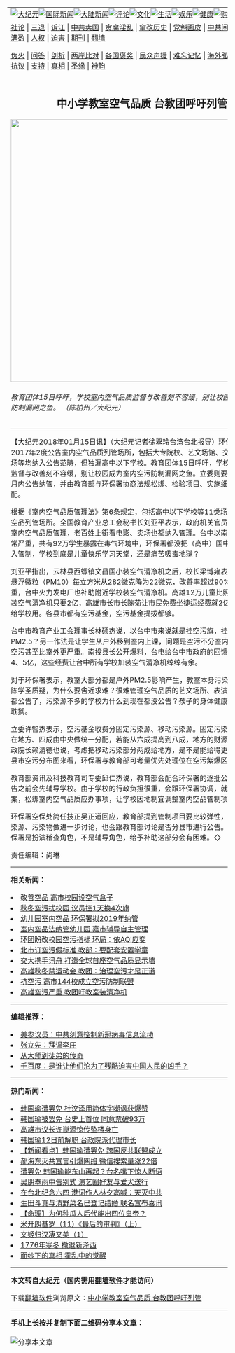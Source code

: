 <a name="1" id="1" target="_blank"></a><span id="1"></span>
<table align=center border="0"><tr><td colspan="2" VALIGN=TOP><a href="https://github.com/tx281/djy/blob/master/gb/nsc413.md#1"><img src="https://raw.githubusercontent.com/tx281/www/master/t/djy/1.jpg" title="大纪元"></a><a href="https://github.com/tx281/djy/blob/master/gb/n24hr.md#1"><img src="https://raw.githubusercontent.com/tx281/www/master/t/djy/3.jpg" title="国际新闻"></a><a href="https://github.com/tx281/djy/blob/master/gb/nsc413.md#1"><img src="https://raw.githubusercontent.com/tx281/www/master/t/djy/4.jpg" title="大陆新闻"></a><a href="https://github.com/tx281/djy/blob/master/gb/news392.md#1"><img src="https://raw.githubusercontent.com/tx281/www/master/t/djy/5.jpg" title="评论"></a><a href="https://github.com/tx281/djy/blob/master/gb/news2007.md#1"><img src="https://raw.githubusercontent.com/tx281/www/master/t/djy/6.jpg" title="文化"></a><a href="https://github.com/tx281/djy/blob/master/gb/news2008.md#1"><img src="https://raw.githubusercontent.com/tx281/www/master/t/djy/7.jpg" title="生活"></a><a href="https://github.com/tx281/djy/blob/master/gb/ncyule.md#1"><img src="https://raw.githubusercontent.com/tx281/www/master/t/djy/8.jpg" title="娱乐"></a><a href="https://github.com/tx281/djy/blob/master/gb/nsc1002.md#1"><img src="https://raw.githubusercontent.com/tx281/www/master/t/djy/9.jpg" title="健康"><a href="https://www.youlucky.com"><img src="https://raw.githubusercontent.com/tx281/www/master/t/djy/10.jpg" title="购物"></a><a href="https://donate.epochtimes.com/?utm_medium=epochtimes&utm_source=referral&utm_campaign=donate_button_djyarticleheader"><img src="https://raw.githubusercontent.com/tx281/www/master/t/djy/12.jpg" title="捐款"></a></td></tr>
<tr><td colspan="2" VALIGN=TOP><a target="_blank" href="https://github.com/tx281/djy/blob/master/gb/9p.md#1">社论</a> | <a target="_blank" href="https://github.com/tx281/djy/blob/master/gb/nf5657.md#1">三退</a> | <a target="_blank" href="https://github.com/tx281/djy/blob/master/gb/nf6124.md#1">诉江</a> | <a target="_blank" href="https://github.com/tx281/djy/blob/master/gb/nf1176117.md#1">中共卖国</a> | <a target="_blank" href="https://github.com/tx281/djy/blob/master/gb/nf5773.md#1">贪腐淫乱</a> | <a target="_blank" href="https://github.com/tx281/djy/blob/master/gb/nf1176115.md#1">窜改历史</a> | <a target="_blank" href="https://github.com/tx281/djy/blob/master/gb/nf1176107.md#1">党魁画皮</a> | <a target="_blank" href="https://github.com/tx281/djy/blob/master/gb/nf1320400.md#1">中共间谍</a> | <a target="_blank" href="https://github.com/tx281/djy/blob/master/gb/nf1176114.md#1">破坏传统</a> | <a target="_blank" href="https://github.com/tx281/ntdtv/blob/master/gb/prog447_1.md#1">恶贯满盈</a> | <a target="_blank" href="https://github.com/tx281/djy/blob/master/gb/ncid278.md#1">人权</a> | <a target="_blank" href="https://github.com/tx281/djy/blob/master/gb/nf1176111.md#1">迫害</a> | <a target="_blank" href="https://gitlab.com/szzdlab/mh-qikan/blob/master/README.md#1">期刊</a> | <a target="_blank" href="https://github.com/tx281/www/blob/master/README.md?zsrh#8">翻墙</a></p><p><a target="_blank" href="https://github.com/tx281/djy/blob/master/gb/nf5562.md#1">伪火</a> | <a target="_blank" href="https://github.com/tx281/djy/blob/master/gb/nf4378.md#1">问答</a> | <a target="_blank" href="https://github.com/tx281/djy/blob/master/gb/nf5792.md#1">剖析</a> | <a target="_blank" href="https://github.com/tx281/djy/blob/master/gb/nf5735.md#1">两岸比对</a> | <a target="_blank" href="https://github.com/tx281/djy/blob/master/gb/nf6119.md#1">各国褒奖</a> | <a target="_blank" href="https://github.com/tx281/djy/blob/master/gb/nf6120.md#1">民众声援</a> | <a target="_blank" href="https://github.com/tx281/djy/blob/master/gb/nf1188594.md#1">难忘记忆</a> | <a target="_blank" href="https://github.com/tx281/djy/blob/master/gb/nf3180.md#1">海外弘传</a> | <a target="_blank" href="https://github.com/tx281/djy/blob/master/gb/nf5410.md#1">万人上访</a> | <a target="_blank" href="https://github.com/tx281/ntdtv/blob/master/gb/prog1530_1.md#1">和平抗议</a> | <a target="_blank" href="https://github.com/tx281/djy/blob/master/gb/nf4386.md#1">支持</a> | <a target="_blank" href="https://github.com/tx281/djy/blob/master/gb/nf4389.md#1">真相</a> | <a target="_blank" href="https://github.com/tx281/djy/blob/master/gb/nf5790.md#1">圣缘</a> | <a target="_blank" href="https://github.com/tx281/djy/blob/master/gb/nf4786.md#1">神韵</a></td></tr>
<tr><td VALIGN=TOP width="626"><h2 align=center>中小学教室空气品质 台教团呼吁列管</h2>
<img width="600" src="https://i.epochtimes.com/assets/uploads/2018/01/6a6732edb850c7e969e36196c8116789-600x400.jpg" />
<h6>教育团体15日呼吁，学校室内空气品质监督与改善刻不容缓，别让校园成为室内空污防制漏网之鱼。 （陈柏州／大纪元）
</h6>
<hr>
<p>【大纪元2018年01月15日讯】（大纪元记者徐翠玲台湾台北报导）环保署2014年、2017年2度公告室内<ahref="https://github.com/tx281/djy/blob/master/gb/tag/%E7%A9%BA%E6%B0%94%E5%93%81%E8%B4%A8.md#1">空气品质</a>列管场所，包括大专院校、艺文场馆、交通转运站、商场等均纳入公告范畴，但独漏高中以下学校。<ahref="https://github.com/tx281/djy/blob/master/gb/tag/%E6%95%99%E8%82%B2%E5%9B%A2%E4%BD%93.md#1">教育团体</a>15日呼吁，学校室内空气品质监督与改善刻不容缓，别让校园成为室内空污防制漏网之鱼。立委则要求环保署3个月内公告纳管，并由教育部与环保署协商法规松绑、检验项目、实施细则、经费分配。</p>
<p>根据《室内<ahref="https://github.com/tx281/djy/blob/master/gb/tag/%E7%A9%BA%E6%B0%94%E5%93%81%E8%B4%A8.md#1">空气品质</a>管理法》第6条规定，包括高中以下学校等11类场所为法定室内空品列管场所。全国教育产业总工会秘书长刘亚平表示，政府机关官员上班处所都有室内空气品质管理，老百姓上街看电影、卖场也都纳入管理。台中以南11县市空污非常严重，共有92万学生暴露在毒气环境中，环保署都没把（高中）国中小室内空品列入管制，学校到底是儿童快乐学习天堂，还是痛苦吸毒地狱？</p>
<p>刘亚平指出，云林县西螺镇文昌国小装空气清净机之后，校长梁博雍表示，学校室内悬浮微粒（PM10）每立方米从282微克降为22微克，改善率超过90%。台中空污严重，台中火力发电厂也补助附近学校装空气清净机。高雄12万儿童比照西螺文昌国小装空气清净机只要2亿，高雄市长市长陈菊让市民免费坐捷运经费就2亿，还不如拿来给学校用。各县市都有空污基金，空污基金提拨都够。</p>
<p>台中市教育产业工会理事长林硕杰说，以台中市来说就是挂空污旗，挂空污旗可以挡PM2.5？另一作法是让学生从户外移到室内上课，问题是空污不分室内外，有时室内空污甚至比室外更严重。南投县长公开爆料，台电给台中市政府的回馈金，每年都有4、5亿，这些经费让台中所有学校加装空气清净机绰绰有余。</p>
<p>对于环保署表示，<ahref="https://github.com/tx281/djy/blob/master/gb/tag/%E6%95%99%E5%AE%A4.md#1">教室</a>大部分都是户外PM2.5影响产生，教室本身污染源不多。立委陈学圣质疑，为什么要舍近求难？很难管理空气品质的艺文场所、表演厅所、电影院都公告了，污染源不多的学校为什么到现在都没公告？孩子的身体健康不能够再有所耽搁。</p>
<p>立委许智杰表示，空污基金收费分固定污染源、移动污染源。固定污染源部分六成留在地方、四成由中央做统一分配，若能从六成提高到八成，地方的财源就会充足。行政院长赖清德也说，考虑把移动污染部分两成给地方，是不是能给得更高？从全国各县市空污分布图来看，环保署与教育部可考量优先处理位在空污紫爆区域的学校。</p>
<p>教育部资讯及科技教育司专委邱仁杰说，教育部会配合环保署的逐批公告，在还没公告之前会先辅导学校。由于学校的行政负担很重，会跟环保署协调，就学校的特殊个案，松绑室内空气品质应办事项，让学校因地制宜调整室内空品管制项目与方式。</p>
<p>环保署空保处简任技正吴正道回应，教育部提到管制项目要比较弹性，可根据主要污染源、污染物做进一步讨论，也会跟教育部讨论是否分县市进行公告。至于经费，环保署是扮演稽查角色，不是辅导角色，给予补助这部分会有困难。◇</p>
<p>责任编辑：尚琳</p>

<hr>


<strong>相关新闻：</strong>
<li><a href="https://github.com/tx281/djy/blob/master/gb/16/5/2/n7794757.md#1">改善空品 高市校园设空气盒子</a></li>
<li><a href="https://github.com/tx281/djy/blob/master/gb/16/12/7/n8568077.md#1">秋冬空污扰校园   议员控1天换4次旗</a></li>
<li><a href="https://github.com/tx281/djy/blob/master/gb/17/5/1/n9095159.md#1">幼儿园室内空品 环保署拟2019年纳管</a></li>
<li><a href="https://github.com/tx281/djy/blob/master/gb/17/6/5/n9227716.md#1">室内空品法纳管幼儿园 嘉市辅导自主管理</a></li>
<li><a href="https://github.com/tx281/djy/blob/master/gb/17/10/17/n9740352.md#1">环团盼改校园空污指标  环局：依AQI应变</a></li>
<li><a href="https://github.com/tx281/djy/blob/master/gb/17/11/13/n9835264.md#1">北市订空污假标准  教部：要配套安置学童</a></li>
<li><a href="https://github.com/tx281/djy/blob/master/gb/17/11/29/n9906812.md#1">交大携手讯舟 打造全球首座空气品质显示墙</a></li>
<li><a href="https://github.com/tx281/djy/blob/master/gb/17/12/7/n9935001.md#1">高雄秋冬禁运动会 教团：治理空污才是正道</a></li>
<li><a href="https://github.com/tx281/djy/blob/master/gb/17/12/21/n9980089.md#1">抗空污 高市144校成立空污防制联盟</a></li>
<li><a href="https://github.com/tx281/djy/blob/master/gb/18/1/5/n10028716.md#1">高雄空污严重 教团吁教室装清净机</a></li>
<hr>


<strong>编辑推荐：</strong>
<li><a href="https://github.com/onzhi266/djy/blob/master/gb/20/2/22/n11887949.md#1">美参议员：中共刻意控制新冠病毒信息流动</a></li>
<li><a href="https://github.com/tsiac2612/djy/blob/master/gb/18/5/3/n10359777.md#1" target="_blank">张立先：拜谒李庄</a></li><li><a href="https://github.com/tx281/djy/blob/master/gb/7/4/5/n1669415.md?dfh#1" target="_blank">从大师到徒弟的传奇</a></li><li><a href="https://github.com/tsiac2612/djy/blob/master/gb/10/7/22/n2973029.md#1" target="_blank">千百度：是谁让他们沦为了残酷迫害中国人民的凶手？</a></li>
<hr>

<strong>热门新闻：</strong>
<li><a href="https://github.com/tx281/djy/blob/master/gb/20/6/6/n12166947.md#1">韩国瑜遭罢免 杜汶泽用简体字嘲讽获爆赞</a></li>
<li><a href="https://github.com/tx281/djy/blob/master/gb/20/6/6/n12166205.md#1">韩国瑜被罢免 台史上首位 同意票破93万</a></li>
<li><a href="https://github.com/tx281/djy/blob/master/gb/20/6/6/n12166650.md#1">高雄市议长许崑源惊传坠楼身亡</a></li>
<li><a href="https://github.com/tx281/djy/blob/master/gb/20/6/6/n12166216.md#1">韩国瑜12日前解职 台政院派代理市长</a></li>
<li><a href="https://github.com/tx281/djy/blob/master/gb/20/6/6/n12166973.md#1">【新闻看点】韩国瑜遭罢免 跨国反共联盟成立</a></li>
<li><a href="https://github.com/tx281/djy/blob/master/gb/20/6/5/n12165021.md#1">郝海东灭共宣言引爆网络 微信搜索量涨22倍</a></li>
<li><a href="https://github.com/tx281/djy/blob/master/gb/20/6/6/n12167087.md#1">遭罢免 韩国瑜能东山再起？台名嘴下惊人断语</a></li>
<li><a href="https://github.com/tx281/djy/blob/master/gb/20/6/8/n12169269.md#1">吴朋奉雨中告别式 演艺圈好友与爱犬送行</a></li>
<li><a href="https://github.com/tx281/djy/blob/master/gb/20/6/5/n12164567.md#1">在台北纪念六四 港词作人林夕高喊：天灭中共</a></li>
<li><a href="https://github.com/tx281/djy/blob/master/gb/20/6/5/n12163781.md#1">生田斗真与清野菜名已登记结婚 联名宣布喜讯</a></li>
<li><a href="https://github.com/tx281/djy/blob/master/gb/20/2/16/n11872169.md#1">【命理】为何种瓜人后代能出四位皇帝？</a></li>
<li><a href="https://github.com/tx281/djy/blob/master/gb/14/4/13/n4130520.md#1">米开朗基罗（11）《最后的审判》（上）</a></li>
<li><a href="https://github.com/tx281/djy/blob/master/gb/20/5/30/n12148574.md#1">文姬归汉凄又美（1）</a></li>
<li><a href="https://github.com/tx281/djy/blob/master/gb/20/6/4/n12161484.md#1">1776年寒冬 撤退新泽西</a></li>
<li><a href="https://github.com/tx281/djy/blob/master/gb/20/6/4/n12159714.md#1">面纱下的真相 霍乱中的觉醒</a></li>
<hr>

<strong>本文转自<a href="https://www.epochtimes.com">大纪元</a>（国内需用<a href="https://github.com/tx281/www/blob/master/README.md#8">翻墙软件</a>才能访问）</strong><p>下载<a href="https://github.com/tx281/www/blob/master/README.md#8">翻墙软件</a>浏览原文：<a href="https://www.epochtimes.com/gb/18/1/15/n10059544.htm">中小学教室空气品质 台教团呼吁列管</a></p><hr>

<strong>手机上长按并复制下面二维码分享本文章：</strong><br><br><img src="http://d1p1.ip.zn2.us/v.php?action=qrcode&url=https://github.com/tx281/djy/blob/master/gb/18/1/15/n10059544.md%231" title="分享本文章"></td><td VALIGN=TOP><a href="https://github.com/tx281/djy/blob/master/gb/16/1/21/n4622075.md?dfh#1" target="_blank"><img src="https://raw.githubusercontent.com/tx281/djy/master/gb/300/wei-f1.jpg" title="中共的伪火骗局"  alt="中共的伪火骗局"></a><br><a href="https://github.com/tx281/www/blob/master/README.md?dfh#9" target="_blank"><img src="https://raw.githubusercontent.com/tx281/djy/master/gb/300/yong-h.jpg" title="永恒的见证"  alt="永恒的见证"></a><br><a href="https://github.com/tx281/djy/blob/master/gb/13/9/29/n3974789.md?dfh#1" target="_blank"><img src="https://raw.githubusercontent.com/tx281/djy/master/gb/300/shang-lnz.jpg" title="善良女子被中共投男牢"  alt="善良女子被中共投男牢"></a><br><a href="https://github.com/tx281/djy/blob/master/gb/16/3/16/n4663449.md?dfh#1" target="_blank"><img src="https://raw.githubusercontent.com/tx281/djy/master/gb/300/huo-z3.jpg" title="警卫目击活摘器官"  alt="警卫目击活摘器官"></a><br><a href="https://github.com/tx281/djy/blob/master/gb/16/8/7/n8177641.md?dfh#1" target="_blank"><img src="https://raw.githubusercontent.com/tx281/djy/master/gb/300/huo-z4.jpg" title="证人描述活摘恐怖"  alt="证人描述活摘恐怖"></a><br><a href="https://github.com/tx281/djy/blob/master/gb/10/4/19/n2881569.md?dfh#1" target="_blank"><img src="https://raw.githubusercontent.com/tx281/djy/master/gb/300/huo-z1.jpg" title="揭开活摘器官黑幕"  alt="揭开活摘器官黑幕"></a><br><a href="https://github.com/tx281/djy/blob/master/gb/10/11/7/n3077476.md?dfh#1" target="_blank"><img src="https://raw.githubusercontent.com/tx281/djy/master/gb/300/ma-ks.jpg" title="马克思的成魔之路"  alt="马克思的成魔之路"></a><br><a href="https://github.com/tx281/djy/blob/master/gb/14/6/9/n4173977.md?dfh#1" target="_blank"><img src="https://raw.githubusercontent.com/tx281/djy/master/gb/300/chang-zs.jpg" title="藏字石 蕴天机"  alt="藏字石 蕴天机"></a><br><a href="https://github.com/tx281/djy/blob/master/gb/18/5/10/n10381511.md?dfh#1" target="_blank"><img src="https://raw.githubusercontent.com/tx281/djy/master/gb/300/st1.jpg" title="关注3亿人三退"  alt="关注3亿人三退"></a><br><a href="https://github.com/tx281/djy/blob/master/gb/18/3/21/n10237682.md?dfh#1" target="_blank"><img src="https://raw.githubusercontent.com/tx281/djy/master/gb/300/jie-t.jpg" title="解体中共复兴中华"  alt="解体中共复兴中华"></a><br><a href="https://github.com/tx281/djy/blob/master/gb/9/2/9/n2422991.md?dfh#1" target="_blank"><img src="https://raw.githubusercontent.com/tx281/djy/master/gb/300/gao-zs.jpg" title="中共迫害良心律师"  alt="中共迫害良心律师"></a><br><a href="https://github.com/tx281/djy/blob/master/gb/18/12/9/n10900044.md?dfh#1" target="_blank"><img src="https://raw.githubusercontent.com/tx281/djy/master/gb/300/sj1.jpg" title="303万人举报江泽民"  alt="303万人举报江泽民"></a><br><a href="https://github.com/tx281/djy/blob/master/gb/18/8/28/n10672014.md?dfh#1" target="_blank"><img src="https://raw.githubusercontent.com/tx281/djy/master/gb/300/sj2.jpg" title="这些官员为何起诉江泽民"  alt="这些官员为何起诉江泽民"></a><br><a href="https://github.com/tx281/djy/blob/master/gb/8/12/18/n2367165.md?dfh#1" target="_blank"><img src="https://raw.githubusercontent.com/tx281/djy/master/gb/300/liangan.jpg" title="海峡两岸的强烈对比"  alt="海峡两岸的强烈对比"></a><br><a href="https://github.com/tx281/djy/blob/master/gb/15/12/10/n4593139.md?dfh#1" target="_blank"><img src="https://raw.githubusercontent.com/tx281/djy/master/gb/300/jia-ndzl.jpg" title="加拿大总理的贺信"  alt="加拿大总理的贺信"></a><br><a href="https://github.com/tx281/djy/blob/master/gb/11/6/17/n3289382.md?dfh#1" target="_blank"><img src="https://raw.githubusercontent.com/tx281/djy/master/gb/300/xiao-wd.jpg" title="探寻真相兼听则明"  alt="探寻真相兼听则明"></a><br><a href="https://github.com/tx281/djy/blob/master/gb/18/10/27/n10812623.md?dfh#1" target="_blank"><img src="https://raw.githubusercontent.com/tx281/djy/master/gb/300/yindu.jpg" title="印度媒体报道东方"  alt="印度媒体报道东方"></a><br><a href="https://github.com/tx281/djy/blob/master/gb/18/6/9/n10469652.md?dfh#1" target="_blank"><img src="https://raw.githubusercontent.com/tx281/djy/master/gb/300/xie-j.jpg" title="不一样的海外校园"  alt="不一样的海外校园"></a><br><a href="https://github.com/tx281/djy/blob/master/gb/7/4/5/n1669415.md?dfh#1" target="_blank"><img src="https://raw.githubusercontent.com/tx281/djy/master/gb/300/li-up.jpg" title="从大师到徒弟的传奇"  alt="从大师到徒弟的传奇"></a><br><a href="https://github.com/tx281/djy/blob/master/gb/17/5/26/n9191512.md?dfh#1" target="_blank"><img src="https://raw.githubusercontent.com/tx281/djy/master/gb/300/zfl2.jpg" title="亿万人与东方一本奇书"  alt="亿万人与东方一本奇书"></a><br><a href="https://github.com/tx281/djy/blob/master/gb/13/11/27/n4020290.md?dfh#1" target="_blank"><img src="https://raw.githubusercontent.com/tx281/djy/master/gb/300/zhen-h.jpg" title="大陆见不到的震撼场面"  alt="大陆见不到的震撼场面"></a><br><a href="https://github.com/tx281/djy/blob/master/gb/15/7/17/n4482910.md?dfh#1" target="_blank"><img src="https://raw.githubusercontent.com/tx281/djy/master/gb/300/dalu-sk.jpg" title="人心向善 大陆当初盛况"  alt="人心向善 大陆当初盛况"></a><br><a href="https://github.com/tx281/djy/blob/master/gb/19/1/5/n10955468.md?dfh#1" target="_blank"><img src="https://raw.githubusercontent.com/tx281/djy/master/gb/300/zfl1.jpg" title="追寻真理 这书讲什么"  alt="追寻真理 这书讲什么"></a><br><a href="https://github.com/tx281/www/blob/master/README.md?dfh#1" target="_blank"><img src="https://raw.githubusercontent.com/tx281/djy/master/gb/300/fq1.jpg" title="下载免费翻墙软件"  alt="下载免费翻墙软件"></a><br></td></tr></table>
